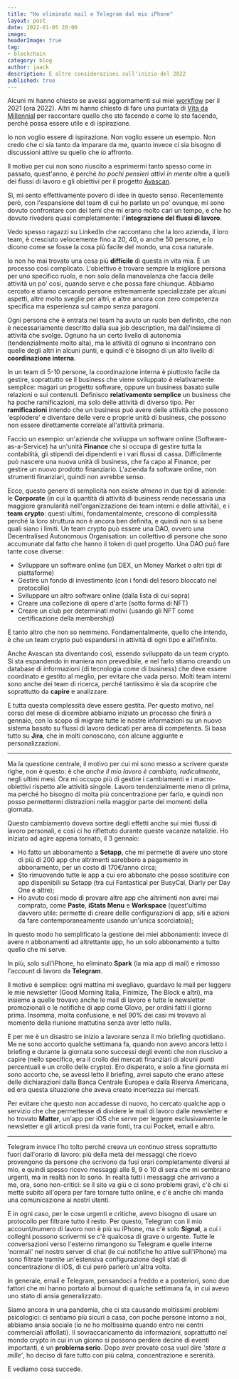 ```yaml
---
title: "Ho eliminato mail e Telegram dal mio iPhone"
layout: post
date: 2022-01-05 20:00
image:
headerImage: true
tag:
- blockchain
category: blog
author: jaack
description: E altre considerazioni sull'inizio del 2022
published: true
---
```


Alcuni mi hanno chiesto se avessi aggiornamenti sui miei [workflow](https://jaack.me/workflows/) per il 2021 (ora 2022). Altri mi hanno chiesto di fare una puntata di [Vita da Millennial](https://jaack.me/podcast/) per raccontare quello che sto facendo e come lo sto facendo, perché possa essere utile e di ispirazione.

Io non voglio essere di ispirazione. Non voglio essere un esempio. Non credo che ci sia tanto da imparare da me, quanto invece ci sia bisogno di discussioni attive su quello che io affronto.

Il motivo per cui non sono riuscito a esprimermi tanto spesso come in passato, quest'anno, è perché _ho pochi pensieri attivi in mente_ oltre a quelli dei flussi di lavoro e gli obiettivi per il progetto [Avascan](https://avascan.info).

Sì, mi sento effettivamente povero di idee in questo senso. Recentemente però, con l'espansione del team di cui ho parlato un po' ovunque, mi sono dovuto confrontare con dei temi che mi erano molto cari un tempo, e che ho dovuto rivedere quasi completamente: l'**integrazione del flussi di lavoro**.

Vedo spesso ragazzi su LinkedIn che raccontano che la loro azienda, il loro team, è cresciuto velocemente fino a 20, 40, o anche 50 persone, e lo dicono come se fosse la cosa più facile del mondo, una cosa naturale.

Io non ho mai trovato una cosa più **difficile** di questa in vita mia. È un processo così complicato. L'obiettivo è trovare sempre la migliore persona per uno specifico ruolo, e non solo della manovalanza che faccia delle attività un po' così, quando serve e che possa fare chiunque. Abbiamo cercato e stiamo cercando persone estremamente specializzate per alcuni aspetti, altre molto sveglie per altri, e altre ancora con zero competenza specifica ma esperienza sul campo senza paragoni.

Ogni persona che è entrata nel team ha avuto un ruolo ben definito, che non è necessariamente descritto dalla sua job description, ma dall'insieme di attività che svolge. Ognuno ha un certo livello di autonomia (tendenzialmente molto alta), ma le attività di ognuno si incontrano con quelle degli altri in alcuni punti, e quindi c'è bisogno di un alto livello di **coordinazione interna**.

In un team di 5-10 persone, la coordinazione interna è piuttosto facile da gestire, soprattutto se il business che viene sviluppato è relativamente semplice: magari un progetto software, oppure un business basato sulle relazioni o sui contenuti. Definisco **relativamente semplice** un business che ha poche ramificazioni, ma solo delle attività di diverso tipo. Per **ramificazioni** intendo che un business può avere delle attività che possono 'esplodere' e diventare delle vere e proprie unità di business, che possono non essere direttamente correlate all'attività primaria.

Faccio un esempio: un'azienda che sviluppa un software online (Software-as-a-Service) ha un'unità **Finance** che si occupa di gestire tutta la contabilità, gli stipendi dei dipendenti e i vari flussi di cassa. Difficilmente può nascere una nuova unità di business, che fa capo al Finance, per gestire un nuovo prodotto finanziario. L'azienda fa software online, non strumenti finanziari, quindi non avrebbe senso.

Ecco, questo genere di semplicità non esiste _almeno_ in due tipi di aziende: le **Corporate** (in cui la quantità di attività di business rende necessaria una maggiore granularità nell'organizzazione dei team interni e delle attività), e i **team crypto**: questi ultimi, fondamentalmente, crescono di complessità perché la loro struttura non è ancora ben definita, e quindi non si sa bene quali siano i limiti. Un team crypto può essere una DAO, ovvero una Decentralised Autonomous Organisation: un collettivo di persone che sono accumunate dal fatto che hanno il token di quel progetto. Una DAO può fare tante cose diverse:

- Sviluppare un software online (un DEX, un Money Market o altri tipi di piattaforme)
- Gestire un fondo di investimento (con i fondi del tesoro bloccato nel protocollo)
- Sviluppare un altro software online (dalla lista di cui sopra)
- Creare una collezione di opere d'arte (sotto forma di NFT)
- Creare un club per determinati motivi (usando gli NFT come certificazione della membership)

E tanto altro che non so nemmeno. Fondamentalmente, quello che intendo, è che un team crypto può espandersi in attività di ogni tipo e all'infinito.

Anche Avascan sta diventando così, essendo sviluppato da un team crypto. Si sta espandendo in maniera non prevedibile, e nel farlo stiamo creando un database di informazioni (di tecnologia come di business) che deve essere coordinato e gestito al meglio, per evitare che vada perso. Molti team interni sono anche dei team di ricerca, perché tantissimo è sia da scoprire che soprattutto da **capire** e analizzare.

E tutta questa complessità deve essere gestita. Per questo motivo, nel corso del mese di dicembre abbiamo iniziato un processo che finirà a gennaio, con lo scopo di migrare tutte le nostre informazioni su un nuovo sistema basato su flussi di lavoro dedicati per area di competenza. Si basa tutto su **Jira**, che in molti conoscono, con alcune aggiunte e personalizzazioni.

---

Ma la questione centrale, il motivo per cui mi sono messo a scrivere queste righe, non è questo: è che _anche il mio lavoro è cambiato, radicalmente_, negli ultimi mesi. Ora mi occupo più di gestire i cambiamenti e i macro-obiettivi rispetto alle attività singole. Lavoro tendenzialmente meno di prima, ma perché ho bisogno di molta più concentrazione per farlo, e quindi non posso permettermi distrazioni nella maggior parte dei momenti della giornata.

Questo cambiamento doveva sortire degli effetti anche sui miei flussi di lavoro personali, e così ci ho riflettuto durante queste vacanze natalizie. Ho iniziato ad agire appena tornato, il 3 gennaio:
- Ho fatto un abbonamento a **Setapp**, che mi permette di avere uno store di più di 200 app che altrimenti sarebbero a pagamento in abbonamento, per un costo di 170€/anno circa;
- Sto rimuovendo tutte le app a cui ero abbonato che posso sostituire con app disponibili su Setapp (tra cui Fantastical per BusyCal, Diarly per Day One e altre);
- Ho avuto così modo di provare altre app che altrimenti non avrei mai comprato, come **Paste**, **iStats Menu** e **Workspace** (quest'ultima davvero utile: permette di creare delle configurazioni di app, siti e azioni da fare contemporaneamente usando un'unica scorciatoia);

In questo modo ho semplificato la gestione dei miei abbonamenti: invece di avere _n_ abbonamenti ad altrettante app, ho un solo abbonamento a tutto quello che mi serve.

In più, solo sull'iPhone, ho eliminato **Spark** (la mia app di mail) e rimosso l'account di lavoro da **Telegram**.

Il motivo è semplice: ogni mattina mi svegliavo, guardavo le mail per leggere le mie newsletter (Good Morning Italia, Finimize, The Block e altri), ma insieme a quelle trovavo anche le mail di lavoro e tutte le newsletter promozionali o le notifiche di app come Glovo, per ordini fatti il giorno prima. Insomma, molta confusione, e nel 90% dei casi mi trovavo al momento della riunione mattutina senza aver letto nulla.

E per me è un disastro se inizio a lavorare senza il mio briefing quotidiano. Me ne sono accorto qualche settimana fa, quando non avevo ancora letto i briefing e durante la giornata sono successi degli eventi che non riuscivo a capire (nello specifico, era il crollo dei mercati finanziari di alcuni punti percentuali e un crollo delle crypto). Ero disperato, e solo a fine giornata mi sono accorto che, se avessi letto il briefing, avrei saputo che erano attese delle dichiarazioni dalla Banca Centrale Europea e dalla Riserva Americana, ed era questa situazione che aveva creato incertezza sui mercati.

Per evitare che questo non accadesse di nuovo, ho cercato qualche app o servizio che che permettesse di dividere le mail di lavoro dalle newsletter e ho trovato **Matter**, un'app per iOS che serve per leggere esclusivamente le newsletter e gli articoli presi da varie fonti, tra cui Pocket, email e altro.

---

Telegram invece l'ho tolto perché creava un continuo stress soprattutto fuori dall'orario di lavoro: più della metà dei messaggi che ricevo provengono da persone che scrivono da fusi orari completamente diversi al mio, e quindi spesso ricevo messaggi alle 8, 9 o 10 di sera che mi sembrano urgenti, ma in realtà non lo sono. In realtà tutti i messaggi che arrivano a me, ora, sono non-critici: se il sito va giù o ci sono problemi gravi, c'è chi si mette subito all'opera per fare tornare tutto online, e c'è anche chi manda una comunicazione ai nostri utenti.

E in ogni caso, per le cose urgenti e critiche, avevo bisogno di usare un protocollo per filtrare tutto il resto. Per questo, Telegram con il mio account/numero di lavoro non è più su iPhone, ma c'è solo **Signal**, a cui i colleghi possono scrivermi se c'è qualcosa di grave o urgente. Tutte le conversazioni verso l'esterno rimangono su Telegram e quelle interne 'normali' nel nostro server di chat (le cui notifiche ho attive sull'iPhone) ma sono filtrate tramite un'estensiva configurazione degli stati di concentrazione di iOS, di cui però parlerò un'altra volta.

In generale, email e Telegram, pensandoci a freddo e a posteriori, sono due fattori che mi hanno portato al burnout di qualche settimana fa, in cui avevo uno stato di ansia generalizzato.

Siamo ancora in una pandemia, che ci sta causando moltissimi problemi psicologici: ci sentiamo più sicuri a casa, con poche persone intorno a noi, abbiamo ansia sociale (io ne ho moltissima quando entro nei centri commerciali affollati). Il sovraccaricamento da informazioni, soprattutto nel mondo crypto in cui in un giorno si possono perdere decine di eventi importanti, è un **problema serio**. Dopo aver provato cosa vuol dire _'stare a mille'_, ho deciso di fare tutto con più calma, concentrazione e serenità.

E vediamo cosa succede.
